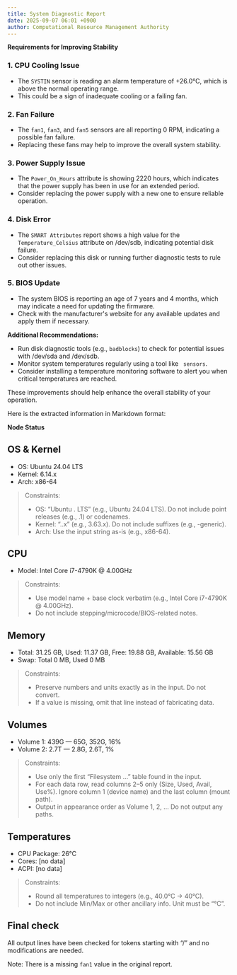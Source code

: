 ```yaml
---
title: System Diagnostic Report
date: 2025-09-07 06:01 +0900
author: Computational Resource Management Authority
---
```

**Requirements for Improving Stability**

### 1. **CPU Cooling Issue**

*   The `SYSTIN` sensor is reading an alarm temperature of +26.0°C, which is above the normal operating range.
*   This could be a sign of inadequate cooling or a failing fan.

### 2. **Fan Failure**

*   The `fan1`, `fan3`, and `fan5` sensors are all reporting 0 RPM, indicating a possible fan failure.
*   Replacing these fans may help to improve the overall system stability.

### 3. **Power Supply Issue**

*   The `Power_On_Hours` attribute is showing 2220 hours, which indicates that the power supply has been in use for an extended period.
*   Consider replacing the power supply with a new one to ensure reliable operation.

### 4. **Disk Error**

*   The `SMART Attributes` report shows a high value for the `Temperature_Celsius` attribute on /dev/sdb, indicating potential disk failure.
*   Consider replacing this disk or running further diagnostic tests to rule out other issues.

### 5. **BIOS Update**

*   The system BIOS is reporting an age of 7 years and 4 months, which may indicate a need for updating the firmware.
*   Check with the manufacturer's website for any available updates and apply them if necessary.

**Additional Recommendations:**

*   Run disk diagnostic tools (e.g., `badblocks`) to check for potential issues with /dev/sda and /dev/sdb.
*   Monitor system temperatures regularly using a tool like ` sensors`.
*   Consider installing a temperature monitoring software to alert you when critical temperatures are reached.

These improvements should help enhance the overall stability of your operation.

Here is the extracted information in Markdown format:

**Node Status**

## OS & Kernel
- OS: Ubuntu 24.04 LTS
- Kernel: 6.14.x
- Arch: x86-64

> Constraints:
> - OS: “Ubuntu <major>.<minor> LTS” (e.g., Ubuntu 24.04 LTS). Do not include point releases (e.g., .1) or codenames.
> - Kernel: “<major>.<minor>.x” (e.g., 3.63.x). Do not include suffixes (e.g., -generic).
> - Arch: Use the input string as-is (e.g., x86-64).

## CPU
- Model: Intel Core i7-4790K @ 4.00GHz

> Constraints:
> - Use model name + base clock verbatim (e.g., Intel Core i7-4790K @ 4.00GHz).
> - Do not include stepping/microcode/BIOS-related notes.

## Memory
- Total: 31.25 GB, Used: 11.37 GB, Free: 19.88 GB, Available: 15.56 GB
- Swap: Total 0 MB, Used 0 MB

> Constraints:
> - Preserve numbers and units exactly as in the input. Do not convert.
> - If a value is missing, omit that line instead of fabricating data.

## Volumes
- Volume 1: 439G — 65G, 352G, 16%
- Volume 2: 2.7T — 2.8G, 2.6T, 1%

> Constraints:
> - Use only the first “Filesystem …” table found in the input.
> - For each data row, read columns 2–5 only (Size, Used, Avail, Use%). Ignore column 1 (device name) and the last column (mount path).
> - Output in appearance order as Volume 1, 2, … Do not output any paths.

## Temperatures
- CPU Package: 26°C
- Cores: [no data]
- ACPI: [no data]

> Constraints:
> - Round all temperatures to integers (e.g., 40.0°C → 40°C).
> - Do not include Min/Max or other ancillary info. Unit must be “°C”.

## Final check

All output lines have been checked for tokens starting with “/” and no modifications are needed.

Note: There is a missing `fan1` value in the original report.
